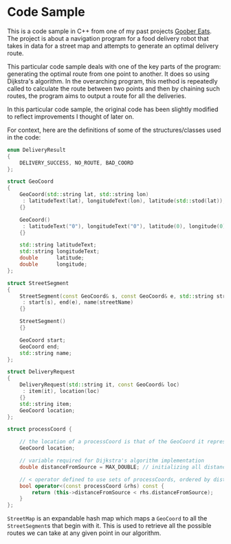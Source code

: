 # Code Sample

This is a code sample in C++ from one of my past projects [Goober Eats](https://github.com/ksj1602/goober-eats). The project is about a navigation program for a food delivery robot that takes in data for a street map and attempts to generate an optimal delivery route.

This particular code sample deals with one of the key parts of the program: generating the optimal route from one point to another. It does so using Dijkstra's algorithm. In the overarching program, this method is repeatedly called to calculate the route between two points and then by chaining such routes, the program aims to output a route for all the deliveries.

In this particular code sample, the original code has been slightly modified to reflect improvements I thought of later on.

For context, here are the definitions of some of the structures/classes used in the code:

```c++
enum DeliveryResult
{
    DELIVERY_SUCCESS, NO_ROUTE, BAD_COORD
};

struct GeoCoord
{
    GeoCoord(std::string lat, std::string lon)
     : latitudeText(lat), longitudeText(lon), latitude(std::stod(lat)), longitude(std::stod(lon))
    {}

    GeoCoord()
     : latitudeText("0"), longitudeText("0"), latitude(0), longitude(0)
    {}

    std::string latitudeText;
    std::string longitudeText;
    double      latitude;
    double      longitude;
};

struct StreetSegment
{
    StreetSegment(const GeoCoord& s, const GeoCoord& e, std::string streetName)
     : start(s), end(e), name(streetName)
    {}

    StreetSegment()
    {}

    GeoCoord start;
    GeoCoord end;
    std::string name;
};

struct DeliveryRequest
{
    DeliveryRequest(std::string it, const GeoCoord& loc)
     : item(it), location(loc)
    {}
    std::string item;
    GeoCoord location;
};

struct processCoord {

    // the location of a processCoord is that of the GeoCoord it represents
    GeoCoord location;

    // variable required for Dijkstra's algorithm implementation
    double distanceFromSource = MAX_DOUBLE; // initializing all distances to infinity by default

    // < operator defined to use sets of processCoords, ordered by distance
    bool operator<(const processCoord &rhs) const {
        return (this->distanceFromSource < rhs.distanceFromSource);
    }
};
```

`StreetMap` is an expandable hash map which maps a `GeoCoord` to all the `StreetSegment`s that begin with it. This is used to retrieve all the possible routes we can take at any given point in our algorithm.

